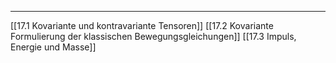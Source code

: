 ***

[[17.1 Kovariante und kontravariante Tensoren]]
[[17.2 Kovariante Formulierung der klassischen Bewegungsgleichungen]]
[[17.3 Impuls, Energie und Masse]]
